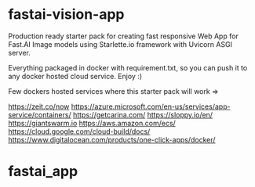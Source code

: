 # fastai-vision-app


Production ready starter pack for creating fast responsive Web App for Fast.AI Image models using Starlette.io framework with Uvicorn ASGI server.

Everything packaged in docker with requirement.txt, so you can push it to any docker hosted cloud service. Enjoy :)

Few dockers hosted services where this starter pack will work =>

https://zeit.co/now
https://azure.microsoft.com/en-us/services/app-service/containers/
https://getcarina.com/
https://sloppy.io/en/
https://giantswarm.io
https://aws.amazon.com/ecs/
https://cloud.google.com/cloud-build/docs/
https://www.digitalocean.com/products/one-click-apps/docker/
# fastai_app
